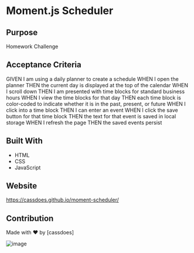 # Moment.js Scheduler

## Purpose
Homework Challenge

## Acceptance Criteria
GIVEN I am using a daily planner to create a schedule
WHEN I open the planner
THEN the current day is displayed at the top of the calendar
WHEN I scroll down
THEN I am presented with time blocks for standard business hours
WHEN I view the time blocks for that day
THEN each time block is color-coded to indicate whether it is in the past, present, or future
WHEN I click into a time block
THEN I can enter an event
WHEN I click the save button for that time block
THEN the text for that event is saved in local storage
WHEN I refresh the page
THEN the saved events persist

## Built With
* HTML
* CSS
* JavaScript

## Website
https://cassdoes.github.io/moment-scheduler/

## Contribution
Made with ❤️ by [cassdoes]


![image](https://user-images.githubusercontent.com/96797348/158079127-dc0745c8-fb34-4a6d-a001-e19dc6fc9b34.png)

